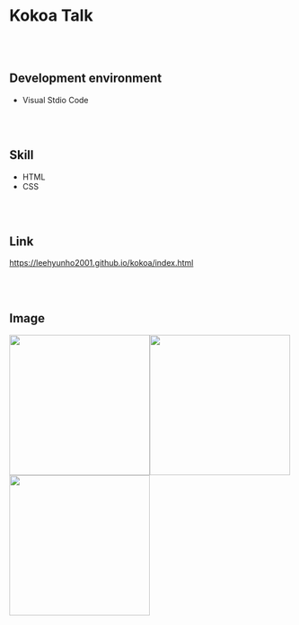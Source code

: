 # Kokoa Talk



</br>
</br>

## Development environment

- Visual Stdio Code


</br>
</br>

## Skill

- HTML
- CSS

</br>
</br>


## Link
https://leehyunho2001.github.io/kokoa/index.html


</br>
</br>


## Image

<img width="250px" src="https://user-images.githubusercontent.com/78518132/126278862-0a58bfb2-5a6a-42df-9d62-54f737584bf6.png"><img width="250px" src="https://user-images.githubusercontent.com/78518132/126278404-8800ee72-38ba-4bf7-8430-78e82caf7477.jpg"><img width="250px" src="https://user-images.githubusercontent.com/78518132/126279665-40fc28c5-29b2-4b53-a94f-110b1c4ec51a.jpg">

